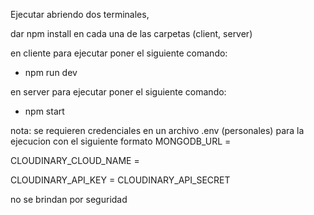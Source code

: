Ejecutar abriendo dos terminales,

dar npm install en cada una de las carpetas (client, server)

en cliente para ejecutar poner el siguiente comando:
  - npm run dev

en server para ejecutar poner el siguiente comando:
  - npm start


nota: se requieren credenciales en un archivo .env (personales) para la ejecucion con el siguiente formato
MONGODB_URL = 

CLOUDINARY_CLOUD_NAME = 

CLOUDINARY_API_KEY = 
CLOUDINARY_API_SECRET 

no se brindan por seguridad